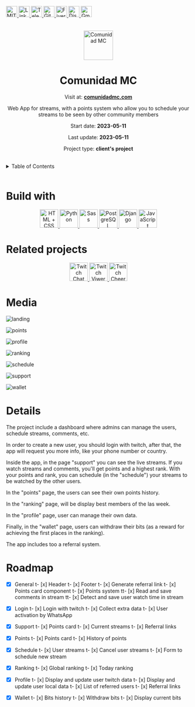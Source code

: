 <div><a href='https://github.com/github.com/darideveloper/blob/master/LICENSE' target='_blank'>
            <img src='https://img.shields.io/github/license/github.com/darideveloper.svg?style=for-the-badge' alt='MIT License' height='30px'/>
        </a><a href='https://www.linkedin.com/in/francisco-dari-hernandez-6456b6181/' target='_blank'>
                <img src='https://img.shields.io/static/v1?style=for-the-badge&message=LinkedIn&color=0A66C2&logo=LinkedIn&logoColor=FFFFFF&label=' alt='Linkedin' height='30px'/>
            </a><a href='https://t.me/darideveloper' target='_blank'>
                <img src='https://img.shields.io/static/v1?style=for-the-badge&message=Telegram&color=26A5E4&logo=Telegram&logoColor=FFFFFF&label=' alt='Telegram' height='30px'/>
            </a><a href='https://github.com/darideveloper' target='_blank'>
                <img src='https://img.shields.io/static/v1?style=for-the-badge&message=GitHub&color=181717&logo=GitHub&logoColor=FFFFFF&label=' alt='Github' height='30px'/>
            </a><a href='https://www.fiverr.com/darideveloper?up_rollout=true' target='_blank'>
                <img src='https://img.shields.io/static/v1?style=for-the-badge&message=Fiverr&color=222222&logo=Fiverr&logoColor=1DBF73&label=' alt='Fiverr' height='30px'/>
            </a><a href='https://discord.com/users/992019836811083826' target='_blank'>
                <img src='https://img.shields.io/static/v1?style=for-the-badge&message=Discord&color=5865F2&logo=Discord&logoColor=FFFFFF&label=' alt='Discord' height='30px'/>
            </a><a href='mailto:darideveloper@gmail.com?subject=Hello Dari Developer' target='_blank'>
                <img src='https://img.shields.io/static/v1?style=for-the-badge&message=Gmail&color=EA4335&logo=Gmail&logoColor=FFFFFF&label=' alt='Gmail' height='30px'/>
            </a></div><div align='center'><br><br><img src='https://github.com/darideveloper/comunidad-mc/blob/master/app/static/app/imgs/logo_white.png?raw=true' alt='Comunidad MC' height='80px'/>

# Comunidad MC

Visit at: **[comunidadmc.com](https://comunidadmc.com/)**

Web App for streams, with a points system who allow you to schedule your streams to be seen by other community members

Start date: **2023-05-11**

Last update: **2023-05-11**

Project type: **client's project**

</div><br><details>
            <summary>Table of Contents</summary>
            <ol>
<li><a href='#buildwith'>Build With</a></li>
<li><a href='#relatedprojects'>Related Projects</a></li>
<li><a href='#media'>Media</a></li>
<li><a href='#details'>Details</a></li>
<li><a href='#roadmap'>Roadmap</a></li></ol>
        </details><br>

# Build with

<div align='center'><a href='https://developer.mozilla.org/en-US/docs/Web/HTML' target='_blank'> <img src='https://i.imgur.com/OitgDfl.jpeg' alt='HTML + CSS' title='HTML + CSS' height='50px'/> </a><a href='https://www.python.org/' target='_blank'> <img src='https://cdn.svgporn.com/logos/python.svg' alt='Python' title='Python' height='50px'/> </a><a href='https://sass-lang.com/' target='_blank'> <img src='https://cdn.svgporn.com/logos/sass.svg' alt='Sass' title='Sass' height='50px'/> </a><a href='https://www.postgresql.org/' target='_blank'> <img src='https://cdn.svgporn.com/logos/postgresql.svg' alt='PostgreSQL' title='PostgreSQL' height='50px'/> </a><a href='https://docs.djangoproject.com/en/4.0/' target='_blank'> <img src='https://cdn.svgporn.com/logos/django.svg' alt='Django' title='Django' height='50px'/> </a><a href='https://www.w3schools.com/js/js_es6.asp' target='_blank'> <img src='https://cdn.svgporn.com/logos/javascript.svg' alt='JavaScript' title='JavaScript' height='50px'/> </a></div>

# Related projects

<div align='center'><a href='https://github.com/darideveloper/twitch-chat-reader' target='_blank'> <img src='https://github.com/darideveloper/twitch-chat-reader/blob/master/logo.png?raw=true' alt='Twitch Chat Reader' title='Twitch Chat Reader' height='50px'/> </a><a href='https://github.com/darideveloper/twitch-viwer-bot' target='_blank'> <img src='https://github.com/darideveloper/twitch-viwer-bot/blob/master/logo.png?raw=true' alt='Twitch Viwer Bot' title='Twitch Viwer Bot' height='50px'/> </a><a href='https://github.com/darideveloper/twitch-cheer-bot' target='_blank'> <img src='https://github.com/darideveloper/twitch-cheer-bot/blob/master/logo.png?raw=true' alt='Twitch Cheer Bot' title='Twitch Cheer Bot' height='50px'/> </a></div>

# Media

![landing](https://github.com/darideveloper/comunidad-mc/blob/master/screenshots/landing.png?raw=true)

![points](https://github.com/darideveloper/comunidad-mc/blob/master/screenshots/points.png?raw=true)

![profile](https://github.com/darideveloper/comunidad-mc/blob/master/screenshots/profile.png?raw=true)

![ranking](https://github.com/darideveloper/comunidad-mc/blob/master/screenshots/ranking.png?raw=true)

![schedule](https://github.com/darideveloper/comunidad-mc/blob/master/screenshots/schedule.png?raw=true)

![support](https://github.com/darideveloper/comunidad-mc/blob/master/screenshots/support.png?raw=true)

![wallet](https://github.com/darideveloper/comunidad-mc/blob/master/screenshots/wallet.png?raw=true)

# Details

The project include a dashboard where admins can manage the users, schedule streams, comments, etc. 

In order to create a new user, you should login with twitch, after that, the app will request you more info, like your phone number or country. 

Inside the app, in the page "support" you can see the live streams. If you watch streams and comments, you'll get points and a highest rank. With your points and rank, you can schedule (in the "schedule") your streams to be watched by the other users.

In the "points" page, the users can see their own points history. 

In the "ranking" page, will be display best members of the las week. 

In the "profile" page, user can manage their own data.

Finally, in the "wallet" page, users can withdraw their bits (as a reward for achieving the first places in the ranking).

The app includes too a referral system.

# Roadmap

- [x] General
t- [x] Header
t- [x] Footer
t- [x] Generate referral link
t- [x] Points card component
t- [x] Points system
tt- [x] Read and save comments in stream
tt- [x] Detect and save user watch time in stream
- [x] Login
t- [x] Login with twitch
t- [x] Collect extra data
t- [x] User activation by WhatsApp
- [x] Support
t- [x] Points card
t- [x] Current streams
t- [x] Referral links
- [x] Points
t- [x] Points card
t- [x] History of points
- [x] Schedule
t- [x] User streams
t- [x] Cancel user streams
t- [x] Form to schedule new stream
- [x] Ranking
t- [x] Global ranking
t- [x] Today ranking
- [x] Profile
t- [x] Display and update user twitch data
t- [x] Display and update user local data
t- [x] List of referred users
t- [x] Referral links
- [x] Wallet
t- [x] Bits history
t- [x] Withdraw bits
t- [x] Display current bits


